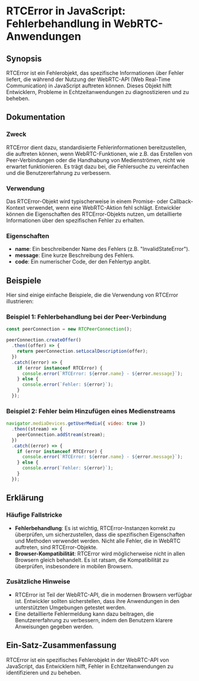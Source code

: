 <!--
Meta Description: # RTCError in JavaScript: Fehlerbehandlung in WebRTC-Anwendungen ## Synopsis RTCError ist ein Fehlerobjekt, das spezifische Informationen über Fehler ...
Meta Keywords: rtcerror, error, die, webrtc, fehler
-->

# RTCError in JavaScript: Fehlerbehandlung in WebRTC-Anwendungen

## Synopsis
RTCError ist ein Fehlerobjekt, das spezifische Informationen über Fehler liefert, die während der Nutzung der WebRTC-API (Web Real-Time Communication) in JavaScript auftreten können. Dieses Objekt hilft Entwicklern, Probleme in Echtzeitanwendungen zu diagnostizieren und zu beheben.

## Dokumentation
### Zweck
RTCError dient dazu, standardisierte Fehlerinformationen bereitzustellen, die auftreten können, wenn WebRTC-Funktionen, wie z.B. das Erstellen von Peer-Verbindungen oder die Handhabung von Medienströmen, nicht wie erwartet funktionieren. Es trägt dazu bei, die Fehlersuche zu vereinfachen und die Benutzererfahrung zu verbessern.

### Verwendung
Das RTCError-Objekt wird typischerweise in einem Promise- oder Callback-Kontext verwendet, wenn eine WebRTC-Aktion fehl schlägt. Entwickler können die Eigenschaften des RTCError-Objekts nutzen, um detaillierte Informationen über den spezifischen Fehler zu erhalten.

### Eigenschaften
- **name**: Ein beschreibender Name des Fehlers (z.B. "InvalidStateError").
- **message**: Eine kurze Beschreibung des Fehlers.
- **code**: Ein numerischer Code, der den Fehlertyp angibt.

## Beispiele
Hier sind einige einfache Beispiele, die die Verwendung von RTCError illustrieren:

### Beispiel 1: Fehlerbehandlung bei der Peer-Verbindung
```javascript
const peerConnection = new RTCPeerConnection();

peerConnection.createOffer()
  .then((offer) => {
    return peerConnection.setLocalDescription(offer);
  })
  .catch((error) => {
    if (error instanceof RTCError) {
      console.error(`RTCError: ${error.name} - ${error.message}`);
    } else {
      console.error(`Fehler: ${error}`);
    }
  });
```

### Beispiel 2: Fehler beim Hinzufügen eines Medienstreams
```javascript
navigator.mediaDevices.getUserMedia({ video: true })
  .then((stream) => {
    peerConnection.addStream(stream);
  })
  .catch((error) => {
    if (error instanceof RTCError) {
      console.error(`RTCError: ${error.name} - ${error.message}`);
    } else {
      console.error(`Fehler: ${error}`);
    }
  });
```

## Erklärung
### Häufige Fallstricke
- **Fehlerbehandlung**: Es ist wichtig, RTCError-Instanzen korrekt zu überprüfen, um sicherzustellen, dass die spezifischen Eigenschaften und Methoden verwendet werden. Nicht alle Fehler, die in WebRTC auftreten, sind RTCError-Objekte.
- **Browser-Kompatibilität**: RTCError wird möglicherweise nicht in allen Browsern gleich behandelt. Es ist ratsam, die Kompatibilität zu überprüfen, insbesondere in mobilen Browsern.

### Zusätzliche Hinweise
- RTCError ist Teil der WebRTC-API, die in modernen Browsern verfügbar ist. Entwickler sollten sicherstellen, dass ihre Anwendungen in den unterstützten Umgebungen getestet werden.
- Eine detaillierte Fehlermeldung kann dazu beitragen, die Benutzererfahrung zu verbessern, indem den Benutzern klarere Anweisungen gegeben werden.

## Ein-Satz-Zusammenfassung
RTCError ist ein spezifisches Fehlerobjekt in der WebRTC-API von JavaScript, das Entwicklern hilft, Fehler in Echtzeitanwendungen zu identifizieren und zu beheben.
